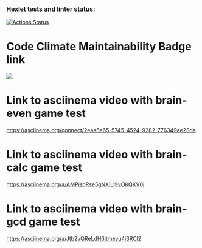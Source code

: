 ### Hexlet tests and linter status:
[![Actions Status](https://github.com/alex873110/python-project-49/workflows/hexlet-check/badge.svg)](https://github.com/alex873110/python-project-49/actions)

# Code Climate Maintainability Badge link 
<a href="https://codeclimate.com/github/alex873110/python-project-49/maintainability"><img 
src="https://api.codeclimate.com/v1/badges/d933dc886756d0a1eb03/maintainability" /></a>

# Link to asciinema video with brain-even game test 
https://asciinema.org/connect/2eaa6a65-5745-4524-9282-776349ae28da

# Link to asciinema video with brain-calc game test
https://asciinema.org/a/AMPisdRse5gNXlLl9vOKQKV0j

# Link to asciinema video with brain-gcd game test
https://asciinema.org/a/Jtb2vQReLdH6jtmeyu4i3RCl2
